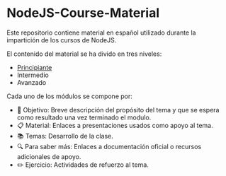 # NodeJS-Course-Material

Este repositorio contiene material en español utilizado durante la impartición de los cursos de NodeJS.

El contenido del material se ha divido en tres niveles:

- [Principiante](01_principiante/README.MD)
- Intermedio
- Avanzado

Cada uno de los módulos se compone por:

- :book: Objetivo: Breve descripción del propósito del tema y que se espera como resultado una vez terminado el modulo.
- :clipboard: Material: Enlaces a presentaciones usados como apoyo al tema.
- :books: Temas: Desarrollo de la clase.
- :mag: Para saber más: Enlaces a documentación oficial o recursos adicionales de apoyo.
- :pencil2: Ejercicio: Actividades de refuerzo al tema.
